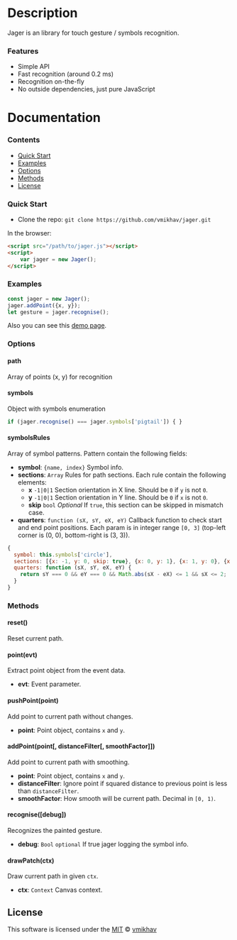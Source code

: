 # Description
Jager is an library for touch gesture / symbols recognition.

### Features
* Simple API
* Fast recognition (around 0.2 ms)
* Recognition on-the-fly
* No outside dependencies, just pure JavaScript

# Documentation

### Contents
* [Quick Start](#quick-start)
* [Examples](#examples)
* [Options](#options)
* [Methods](#methods)
* [License](#license)

### Quick Start

* Clone the repo: `git clone https://github.com/vmikhav/jager.git`

In the browser:

```html
<script src="/path/to/jager.js"></script>
<script>
    var jager = new Jager();
</script>
```

### Examples

```javascript
const jager = new Jager();
jager.addPoint({x, y});
let gesture = jager.recognise();
```

Also you can see this [demo page](https://vmikhav.github.io/jager/examples/index.html).

### Options
#### path
Array of points (x, y) for recognition

#### symbols
Object with symbols enumeration
```javascript
if (jager.recognise() === jager.symbols['pigtail']) { }
```

#### symbolsRules
Array of symbol patterns. Pattern contain the following fields:
* **symbol**: `{name, index}` Symbol info.
* **sections**: `Array` Rules for path sections. Each rule contain the following elements:
	* **x** `-1|0|1` Section orientation in X line. Should be `0` if `y` is not `0`.
	* **y** `-1|0|1` Section orientation in Y line. Should be `0` if `x` is not `0`.
	* **skip** `bool` *Optional* If `true`, this section can be skipped in mismatch case.
* **quarters**: `function (sX, sY, eX, eY)` Callback function to check start and end point positions. Each param is in integer range `[0, 3]` (top-left corner is (0, 0), bottom-right is (3, 3)).
```javascript
{
  symbol: this.symbols['circle'],
  sections: [{x: -1, y: 0, skip: true}, {x: 0, y: 1}, {x: 1, y: 0}, {x: 0, y: -1}, {x: -1, y: 0}],
  quarters: function (sX, sY, eX, eY) {
    return sY === 0 && eY === 0 && Math.abs(sX - eX) <= 1 && sX <= 2;
  }
}
```

### Methods
#### reset()
Reset current path.

#### point(evt)
Extract point object from the event data.
* **evt**: Event parameter.

#### pushPoint(point)
Add point to current path without changes.
* **point**: Point object, contains `x` and `y`.

#### addPoint(point[, distanceFilter[, smoothFactor]])
Add point to current path with smoothing.
* **point**: Point object, contains `x` and `y`.
* **distanceFilter**: Ignore point if squared distance to previous point is less than `distanceFilter`.
* **smoothFactor**: How smooth will be current path. Decimal in `[0, 1)`.

#### recognise([debug])
Recognizes the painted gesture.
* **debug**: `Bool` `optional` If true jager logging the symbol info.

#### drawPatch(ctx)
Draw current path in given `ctx`.
* **ctx**: `Context` Canvas context.

## License
This software is licensed under the [MIT](https://github.com/vmikhav/jager/blob/master/LICENSE) © [vmikhav](https://github.com/vmikhav)
